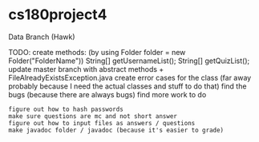# cs180project4
Data Branch (Hawk)

TODO:
    create methods: (by using Folder folder = new Folder("FolderName"))
        String[] getUsernameList();
        String[] getQuizList();
    update master branch with abstract methods + FileAlreadyExistsException.java
    create error cases for the class (far away probably because I need the actual classes and stuff to do that)
    find the bugs (because there are always bugs)
    find more work to do

    figure out how to hash passwords
    make sure questions are mc and not short answer
    figure out how to input files as answers / questions
    make javadoc folder / javadoc (because it's easier to grade)
